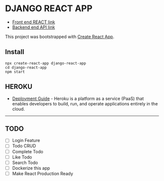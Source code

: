 # DJANGO REACT APP

-   [Front end REACT link](https://jess-django-react-app.herokuapp.com)
-   [Backend end API link](https://jess-django-react-api.herokuapp.com/graphql/)

This project was bootstrapped with [Create React App](https://github.com/facebook/create-react-app).

## Install

```
npx create-react-app django-react-app
cd django-react-app
npm start
```

## HEROKU

-   [Deployment Guide](https://blog.heroku.com/deploying-react-with-zero-configuration) - Heroku is a platform as a service (PaaS) that enables developers to build, run, and operate applications entirely in the cloud.

---

## TODO

- [ ] Login Feature
- [ ] Todo CRUD
- [ ] Complete Todo
- [ ] Like Todo
- [ ] Search Todo
- [ ] Dockerize this app
- [ ] Make React Production Ready